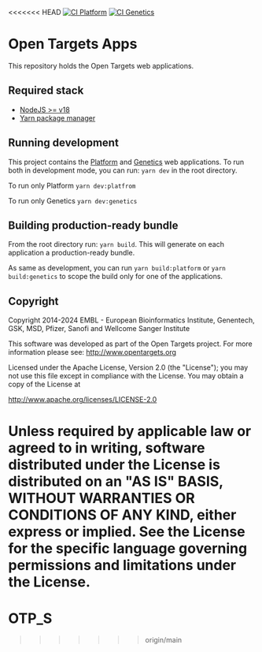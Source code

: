 <<<<<<< HEAD
[![CI Platform](https://github.com/opentargets/ot-ui-apps/actions/workflows/ci-platform.yml/badge.svg)](https://github.com/opentargets/ot-ui-apps/actions/workflows/ci-platform.yml)
[![CI Genetics](https://github.com/opentargets/ot-ui-apps/actions/workflows/ci-genetics.yml/badge.svg)](https://github.com/opentargets/ot-ui-apps/actions/workflows/ci-genetics.yml)

# Open Targets Apps

This repository holds the Open Targets web applications.

## Required stack

- [NodeJS >= v18](https://nodejs.org/en/)
- [Yarn package manager](https://yarnpkg.com/)

## Running development

This project contains the [Platform](https://platform.opentargets.org/) and [Genetics](https://genetics.opentargets.org/) web applications. To run both in development mode, you can run: `yarn dev` in the root directory.

To run only Platform `yarn dev:platfrom`

To run only Genetics `yarn dev:genetics`

## Building production-ready bundle

From the root directory run: `yarn build`. This will generate on each application a production-ready bundle.

As same as development, you can run `yarn build:platform` or `yarn build:genetics` to scope the build only for one of the applications.

## Copyright

Copyright 2014-2024 EMBL - European Bioinformatics Institute, Genentech, GSK, MSD, Pfizer, Sanofi and Wellcome Sanger Institute

This software was developed as part of the Open Targets project. For more information please see: http://www.opentargets.org

Licensed under the Apache License, Version 2.0 (the "License");
you may not use this file except in compliance with the License.
You may obtain a copy of the License at

http://www.apache.org/licenses/LICENSE-2.0

Unless required by applicable law or agreed to in writing, software
distributed under the License is distributed on an "AS IS" BASIS,
WITHOUT WARRANTIES OR CONDITIONS OF ANY KIND, either express or implied.
See the License for the specific language governing permissions and
limitations under the License.
=======
# OTP_S
>>>>>>> origin/main
